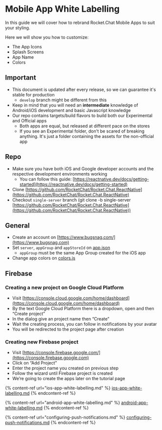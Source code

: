 # Mobile App White Labelling

In this guide we will cover how to rebrand Rocket.Chat Mobile Apps to suit your styling.

Here we will show you how to customize:

* The App Icons
* Splash Screens
* App Name
* Colors

## Important

* This document is updated after every release, so we can guarantee it's stable for production
  * `develop` branch might be different from this
* Keep in mind that you will need an **intermediate** knowledge of Android/iOS development and basic Javascript knowledge
* Our repo contains targets/build flavors to build both our Experimental and Official apps
  * Both apps are equal, but released at different pace on the stores
  * If you see an Experimental folder, don't be scared of breaking anything. It's just a folder containing the assets for the non-official app

## Repo

* Make sure you have both iOS and Google developer accounts and the respective development environments working
  * You can follow this guide: [https://reactnative.dev/docs/getting-started](https://reactnative.dev/docs/getting-started)
* Clone [https://github.com/RocketChat/Rocket.Chat.ReactNative](https://github.com/RocketChat/Rocket.Chat.ReactNative)
* Checkout `single-server` branch (git clone -b single-server [https://github.com/RocketChat/Rocket.Chat.ReactNative](https://github.com/RocketChat/Rocket.Chat.ReactNative))

## General

* Create an account on [https://www.bugsnag.com/](https://www.bugsnag.com)
* Set `server`, `appGroup` and `appStoreId` on [app.json](https://github.com/RocketChat/Rocket.Chat.ReactNative/blob/single-server/app.json#L5)
  * `appGroup` must be the same App Group created for the iOS app
* Change app colors on [colors.js](https://github.com/RocketChat/Rocket.Chat.ReactNative/blob/single-server/app/constants/colors.js)

## Firebase

### Creating a new project on Google Cloud Platform

* Visit [https://console.cloud.google.com/home/dashboard](https://console.cloud.google.com/home/dashboard)
* By the text Google Cloud Platform there is a dropdown, open and then “Create project”
* In the dialog give an project name then “Create”
* Wait the creating process, you can follow in notifications by your avatar
* You will be redirected to the project page after creation

### Creating new Firebase project

* Visit [https://console.firebase.google.com/](https://console.firebase.google.com)
* Click on “Add Project”
* Enter the project name you created on previous step
* Follow the wizard until Firebase project is created
* We’re going to create the apps later on the tutorial page

{% content-ref url="ios-app-white-labelling.md" %}
[ios-app-white-labelling.md](ios-app-white-labelling.md)
{% endcontent-ref %}

{% content-ref url="android-app-white-labelling.md" %}
[android-app-white-labelling.md](android-app-white-labelling.md)
{% endcontent-ref %}

{% content-ref url="configuring-push-notifications.md" %}
[configuring-push-notifications.md](configuring-push-notifications.md)
{% endcontent-ref %}

###
